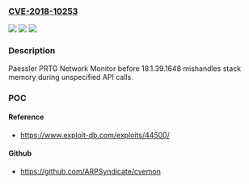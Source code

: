 ### [CVE-2018-10253](https://cve.mitre.org/cgi-bin/cvename.cgi?name=CVE-2018-10253)
![](https://img.shields.io/static/v1?label=Product&message=n%2Fa&color=blue)
![](https://img.shields.io/static/v1?label=Version&message=n%2Fa&color=blue)
![](https://img.shields.io/static/v1?label=Vulnerability&message=n%2Fa&color=brighgreen)

### Description

Paessler PRTG Network Monitor before 18.1.39.1648 mishandles stack memory during unspecified API calls.

### POC

#### Reference
- https://www.exploit-db.com/exploits/44500/

#### Github
- https://github.com/ARPSyndicate/cvemon


